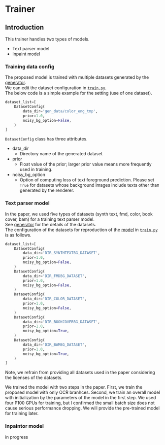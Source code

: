 # Trainer
## Introduction
This trainer handles two types of models.
- Text parser model
- Inpaint model

### Training data config
The proposed model is trained with multiple datasets generated by the [generator](https://github.com/CyberAgentAILab/derendering-text/blob/master/src/modules/generator/README.md).   
We can edit the dataset configuration in [`train.py`](https://github.com/CyberAgentAILab/derendering-text/blob/master/train.py#L20-L30).    
The below code is a simple example for the setting (use of one dataset).  
```python
dataset_list=[
    DatasetConfig(
        data_dir='gen_data/color_eng_tmp',
        prior=1.0,
        noisy_bg_option=False,
    )
]
```
`DatasetConfig` class has three attributes.
- data_dir
  -  Directory name of the generated dataset
- prior
  - Float value of the prior; larger prior value means more frequently used in training.
- noisy_bg_option
  - Option of computing loss of text foreground prediction. Please set `True` for datasets whose background images include texts other than generated by the renderer.


### Text parser model
In the paper, we used five types of datasets (synth text, fmd, color, book cover, bam) for a training text parser model.  
See [generator](https://github.com/CyberAgentAILab/derendering-text/blob/master/src/modules/generator/README.md) for the details of the datasets.  
The configuration of the datasets for reproduction of the [model](https://drive.google.com/file/d/1HBcfV0nfSluCWCHGgGerx7QNJZJpOv3h/view?usp=sharing) in [`train.py`](https://github.com/CyberAgentAILab/derendering-text/blob/master/train.py#L20-L30) is as follows.  
```python
dataset_list=[
    DatasetConfig(
        data_dir='DIR_SYNTHTEXTBG_DATASET',
        prior=1.0,
        noisy_bg_option=False,
    )
    DatasetConfig(
        data_dir='DIR_FMDBG_DATASET',
        prior=1.0,
        noisy_bg_option=False,
    )
    DatasetConfig(
        data_dir='DIR_COLOR_DATASET',
        prior=1.0,
        noisy_bg_option=False,
    )
    DatasetConfig(
        data_dir='DIR_BOOKCOVERBG_DATASET',
        prior=1.0,
        noisy_bg_option=True,
    )
    DatasetConfig(
        data_dir='DIR_BAMBG_DATASET',
        prior=1.0,
        noisy_bg_option=True,
    )
]
```
Note, we refrain from providing all datasets used in the paper considering the licenses of the datasets.

We trained the model with two steps in the paper.
First, we train the proposed model with only OCR branhces.
Second, we train an overall model with initialization by the parameters of the model in the first step.
We used four P100 GPUs for training, but I confirmed the small batch size does not cause serious performance dropping.
We will provide the pre-trained model for training later.

### Inpaintor model
in progress

